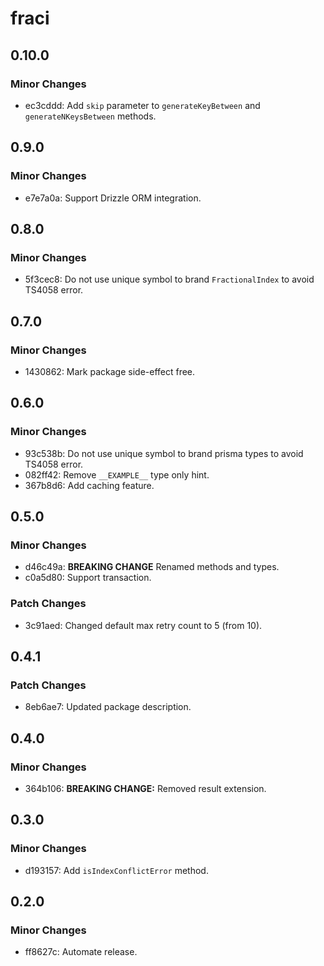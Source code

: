# fraci

## 0.10.0

### Minor Changes

- ec3cddd: Add `skip` parameter to `generateKeyBetween` and `generateNKeysBetween` methods.

## 0.9.0

### Minor Changes

- e7e7a0a: Support Drizzle ORM integration.

## 0.8.0

### Minor Changes

- 5f3cec8: Do not use unique symbol to brand `FractionalIndex` to avoid TS4058 error.

## 0.7.0

### Minor Changes

- 1430862: Mark package side-effect free.

## 0.6.0

### Minor Changes

- 93c538b: Do not use unique symbol to brand prisma types to avoid TS4058 error.
- 082ff42: Remove `__EXAMPLE__` type only hint.
- 367b8d6: Add caching feature.

## 0.5.0

### Minor Changes

- d46c49a: **BREAKING CHANGE** Renamed methods and types.
- c0a5d80: Support transaction.

### Patch Changes

- 3c91aed: Changed default max retry count to 5 (from 10).

## 0.4.1

### Patch Changes

- 8eb6ae7: Updated package description.

## 0.4.0

### Minor Changes

- 364b106: **BREAKING CHANGE:** Removed result extension.

## 0.3.0

### Minor Changes

- d193157: Add `isIndexConflictError` method.

## 0.2.0

### Minor Changes

- ff8627c: Automate release.
